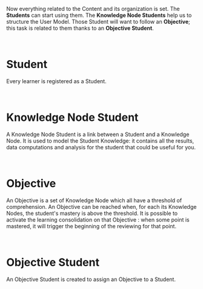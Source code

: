 Now everything related to the Content and its organization is set. The **Students** can start using them. The **Knowledge Node Students** help us to structure the User Model.
Those Student will want to follow an **Objective**; this task is related to them thanks to an **Objective Student**.

<br/>

# Student

Every learner is registered as a Student.

<br/>

# Knowledge Node Student

A Knowledge Node Student is a link between a Student and a Knowledge Node. It is used to model the Student Knowledge: it contains all the results, data computations and analysis for the student that could be useful for you.

<br/>

# Objective

An Objective is a set of Knowledge Node which all have a threshold of comprehension. An Objective can be reached when, for each its Knowledge Nodes, the student\'s mastery is above the threshold.
It is possible to activate the learning consolidation on that Objective : when some point is mastered, it will trigger the beginning of the reviewing for that point.

<br/>

# Objective Student

An Objective Student is created to assign an Objective to a Student.

